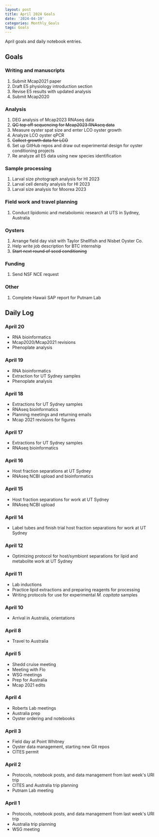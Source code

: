 ```yaml
---
layout: post
title: April 2024 Goals
date: '2024-04-19'
categories: Monthly_Goals
tags: Goals
---
```


April goals and daily notebook entries. 

## Goals  

### Writing and manuscripts 
              
1. Submit Mcap2021 paper
2. Draft E5 physiology introduction section 
3. Revise E5 results with updated analysis
3. Submit Mcap2020 

### Analysis

1. DEG analysis of Mcap2023 RNAseq data 
2. ~~QC top off sequencing for Mcap2023 RNAseq data~~ 
2. Measure oyster spat size and enter LCO oyster growth
3. Analyze LCO oyster qPCR 
4. ~~Collect growth data for LCO~~ 
5. Set up GitHub repos and draw out experimental design for oyster conditioning projects 
6. Re analyze all E5 data using new species identification

### Sample processing

1. Larval size photograph analysis for HI 2023 
2. Larval cell density analysis for HI 2023
3. Larval size analysis for Moorea 2023

### Field work and travel planning

1. Conduct lipidomic and metabolomic research at UTS in Sydney, Australia

### Oysters 

1. Arrange field day visit with Taylor Shellfish and Nisbet Oyster Co.
2. Help write job description for BTC internship
3. ~~Start next round of seed conditioning~~

### Funding 

1. Send NSF NCE request

### Other

1. Complete Hawaii SAP report for Putnam Lab 

## **Daily Log**   

### April 20 

- RNA bioinformatics
- Mcap2020/Mcap2021 revisions
- Phenoplate analysis

### April 19 

- RNA bioinformatics
- Extraction for UT Sydney samples
- Phenoplate analysis

### April 18 

- Extractions for UT Sydney samples
- RNAseq bioinformatics 
- Planning meetings and returning emails 
- Mcap 2021 revisions for figures

### April 17 

- Extractions for UT Sydney samples
- RNAseq bioinformatics 

### April 16 

- Host fraction separations at UT Sydney
- RNAseq NCBI upload and bioinformatics 

### April 15 

- Host fraction separations for work at UT Sydney
- RNAseq NCBI upload

### April 14

- Label tubes and finish trial host fraction separations for work at UT Sydney 

### April 12 

- Optimizing protocol for host/symbiont separations for lipid and metabolite work at UT Sydney 

### April 11 

- Lab inductions
- Practice lipid extractions and preparing reagents for processing 
- Writing protocols for use for experimental *M. capitata* samples

### April 10 

- Arrival in Australia, orientations 

### April 8 

- Travel to Australia

### April 5 

- Shedd cruise meeting 
- Meeting with Flo 
- WSG meetings
- Prep for Australia 
- Mcap 2021 edits 

### April 4 

- Roberts Lab meetings 
- Australia prep
- Oyster ordering and notebooks 

### April 3 

- Field day at Point Whitney 
- Oyster data management, starting new Git repos 
- CITES permit 

### April 2 

- Protocols, notebook posts, and data management from last week's URI trip
- CITES and Australia trip planning
- Putnam Lab meeting

### April 1 

- Protocols, notebook posts, and data management from last week's URI trip
- Australia trip planning 
- WSG meeting 